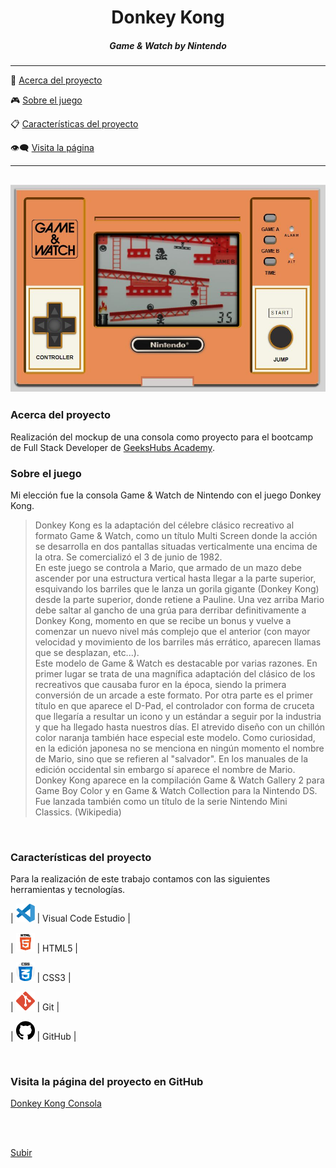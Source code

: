 <a name="top"></a>

<center><h1>Donkey Kong</h1> </center>
<center><h5> Game & Watch by Nintendo</h5> </center>

-----------------

:speech_balloon: [Acerca del proyecto](#id1)    

:video_game: [Sobre el juego](#id2)

:clipboard: [Características del proyecto](#id3)

:eye_speech_bubble: [Visita la página](#id4)

--------------

![Captura](images/DonkeyKong.JPG)
--------------------------

<a name="id1"></a>
### Acerca del proyecto 

Realización del mockup de una consola como proyecto para el bootcamp de Full Stack Developer de [GeeksHubs Academy](https://bootcamp.geekshubsacademy.com/).



<a name="id2"></a>
### Sobre el juego

Mi elección fue la consola Game & Watch de Nintendo con el juego Donkey Kong.

>Donkey Kong es la adaptación del célebre clásico recreativo al formato Game & Watch, como un título Multi Screen donde la acción se desarrolla en dos pantallas situadas verticalmente una encima de la otra. Se comercializó el 3 de junio de 1982.<br>
En este juego se controla a Mario, que armado de un mazo debe ascender por una estructura vertical hasta llegar a la parte superior, esquivando los barriles que le lanza un gorila gigante (Donkey Kong) desde la parte superior, donde retiene a Pauline. Una vez arriba Mario debe saltar al gancho de una grúa para derribar definitivamente a Donkey Kong, momento en que se recibe un bonus y vuelve a comenzar un nuevo nivel más complejo que el anterior (con mayor velocidad y movimiento de los barriles más errático, aparecen llamas que se desplazan, etc...).<br>
Este modelo de Game & Watch es destacable por varias razones. En primer lugar se trata de una magnífica adaptación del clásico de los recreativos que causaba furor en la época, siendo la primera conversión de un arcade a este formato. Por otra parte es el primer título en que aparece el D-Pad, el controlador con forma de cruceta que llegaría a resultar un icono y un estándar a seguir por la industria y que ha llegado hasta nuestros días. El atrevido diseño con un chillón color naranja también hace especial este modelo. Como curiosidad, en la edición japonesa no se menciona en ningún momento el nombre de Mario, sino que se refieren al "salvador". En los manuales de la edición occidental sin embargo sí aparece el nombre de Mario. <br>
Donkey Kong aparece en la compilación Game & Watch Gallery 2 para Game Boy Color y en Game & Watch Collection para la Nintendo DS. Fue lanzada también como un título de la serie Nintendo Mini Classics. (Wikipedia)
<br>

<a name="id3"></a>
### Características del proyecto

Para la realización de este trabajo contamos con las siguientes herramientas y tecnologías.

| <img src="images/logovisual.png" alt="Visual" width="30"/> | Visual Code Estudio |

| <img src="images/html.png" alt="HTML5" width="30"/> | HTML5 |

| <img src="images/css.png" alt="CSS3" width="30"/> | CSS3 | 

| <img src="images/git4.png" alt="Git" width="30"/> | Git |

| <img src="images/github2.png" alt="GitHub" width="30"/> | GitHub | 

<br>

<a name="id4"></a>
### Visita la página del proyecto en GitHub

[Donkey Kong Consola](https://mlfernandez.github.io/Game_DonkeyKong/)


<br>
<br>




[Subir](#top)



